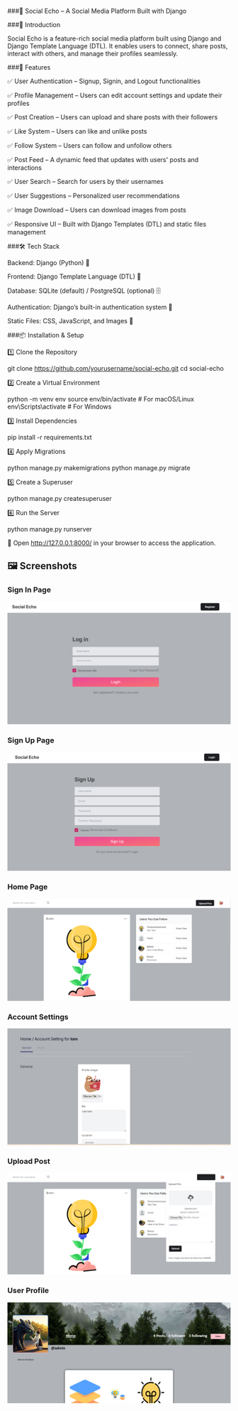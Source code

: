 ###📢 Social Echo – A Social Media Platform Built with Django

###🚀 Introduction

Social Echo is a feature-rich social media platform built using Django and Django Template Language (DTL). It enables users to connect, share posts, interact with others, and manage their profiles seamlessly.

###📌 Features

✅ User Authentication – Signup, Signin, and Logout functionalities

✅ Profile Management – Users can edit account settings and update their profiles

✅ Post Creation – Users can upload and share posts with their followers

✅ Like System – Users can like and unlike posts

✅ Follow System – Users can follow and unfollow others

✅ Post Feed – A dynamic feed that updates with users' posts and interactions

✅ User Search – Search for users by their usernames

✅ User Suggestions – Personalized user recommendations

✅ Image Download – Users can download images from posts

✅ Responsive UI – Built with Django Templates (DTL) and static files management

###🛠️ Tech Stack

Backend: Django (Python) 🐍

Frontend: Django Template Language (DTL) 🎨

Database: SQLite (default) / PostgreSQL (optional) 🗄️

Authentication: Django’s built-in authentication system 🔑

Static Files: CSS, JavaScript, and Images 📂

###📦 Installation & Setup

1️⃣ Clone the Repository

git clone https://github.com/yourusername/social-echo.git
cd social-echo

2️⃣ Create a Virtual Environment

python -m venv env
source env/bin/activate  # For macOS/Linux
env\Scripts\activate     # For Windows

3️⃣ Install Dependencies

pip install -r requirements.txt

4️⃣ Apply Migrations

python manage.py makemigrations
python manage.py migrate

5️⃣ Create a Superuser

python manage.py createsuperuser

6️⃣ Run the Server

python manage.py runserver

🔗 Open http://127.0.0.1:8000/ in your browser to access the application.


## 🖼️ Screenshots

### Sign In Page  
![Sign In](signin_page.png)

### Sign Up Page  
![Sign Up](signup_page.png)

### Home Page  
![Home](home_page.png)

### Account Settings  
![Account Settings](account_setting_page.png)

### Upload Post  
![Upload Post](upload_post.png)

### User Profile  
![User Profile](user_profile_page.png)




